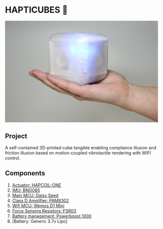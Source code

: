 # HAPTICUBES 🧊

![alt text](Pictures/IMG_7376.webp)

## Project
A self-contained 3D-printed cube tangible enabling compliance illusion and friction illusion based on motion-coupled vibrotactile rendering with WIFI control.

## Components
1. [Actuator: HAPCOIL-ONE](https://tactilelabs.com/product/hapcoil-one/)
2. [IMU: BNO085](https://www.adafruit.com/product/4754)
3. [Main MCU: Daisy Seed](https://electro-smith.com/products/daisy-seed)
4. [Class D Amplifier: PAM8302](https://www.adafruit.com/product/2130)
5. [Wifi MCU: Wemos D1 Mini](https://www.wemos.cc/en/latest/d1/d1_mini.html)
6. [Force Sensing Resistors: FSR03](https://www.ohmite.com/catalog/fsr-series/FSR03CE)
7. [Battery management: Powerboost 1000](https://www.adafruit.com/product/2465)
8. [Battery: Generic 3.7v Lipo]
